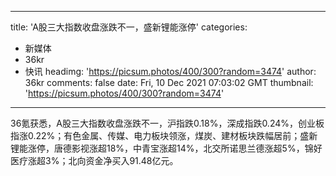 
---
title: 'A股三大指数收盘涨跌不一，盛新锂能涨停'
categories: 
 - 新媒体
 - 36kr
 - 快讯
headimg: 'https://picsum.photos/400/300?random=3474'
author: 36kr
comments: false
date: Fri, 10 Dec 2021 07:03:02 GMT
thumbnail: 'https://picsum.photos/400/300?random=3474'
---

<div>   
36氪获悉，A股三大指数收盘涨跌不一，沪指跌0.18%，深成指跌0.24%，创业板指涨0.22%；有色金属、传媒、电力板块领涨，煤炭、建材板块跌幅居前；盛新锂能涨停，唐德影视涨超18%，中青宝涨超14%，北交所诺思兰德涨超5%，锦好医疗涨超3%；北向资金净买入91.48亿元。  
</div>
            